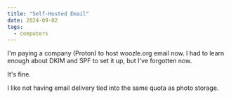 ```yaml
---
title: "Self-Hosted Email"
date: 2024-09-02
tags:
  - computers
---
```


I'm paying a company (Proton) to host woozle.org email now.
I had to learn enough about DKIM and SPF to set it up,
but I've forgotten now.

It's fine.

I like not having email delivery tied into the same quota
as photo storage.
